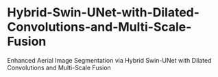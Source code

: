 # Hybrid-Swin-UNet-with-Dilated-Convolutions-and-Multi-Scale-Fusion
Enhanced Aerial Image Segmentation via Hybrid Swin-UNet with Dilated Convolutions and Multi-Scale Fusion
